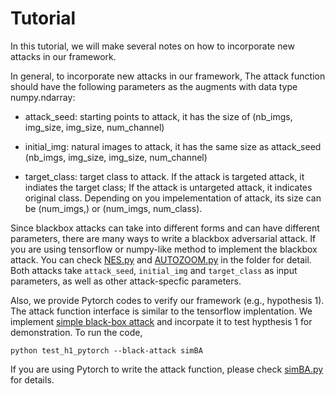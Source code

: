 # Tutorial

In this tutorial, we will make several notes on how to incorporate new attacks in our framework.

In general, to incorporate new attacks in our framework, The attack function should have the following parameters as the augments with data type numpy.ndarray:

* attack_seed: starting points to attack, it has the size of (nb_imgs, img_size, img_size, num_channel)

* initial_img: natural images to attack, it has the same size as attack_seed (nb_imgs, img_size, img_size, num_channel)

* target_class: target class to attack. If the attack is targeted attack, it indiates the target class; If the attack is untargeted attack, it indicates original class. Depending on you impelementation of attack, its size can be (num_imgs,) or (num_imgs, num_class).

Since blackbox attacks can take into different forms and can have different parameters, there are many ways to write a blackbox adversarial attack. If you are using tensorflow or numpy-like method to implement the blackbox attack. You can check [NES.py](https://github.com/suyeecav/Hybrid-Attack/blob/master/tutorial/NES.py) and [AUTOZOOM.py](https://github.com/suyeecav/Hybrid-Attack/blob/master/tutorial/AUTOZOOM.py) in the folder for detail. Both attacks take ```attack_seed```, ```initial_img``` and ```target_class``` as input parameters, as well as other attack-specfic parameters.

Also, we provide Pytorch codes to verify our framework (e.g., hypothesis 1). The attack function interface is similar to the tensorflow implentation. We implement [simple black-box attack](https://github.com/cg563/simple-blackbox-attack/blob/master/simba_single.py) and incorpate it to test hypthesis 1 for demonstration. To run the code, 

```
python test_h1_pytorch --black-attack simBA
```

If you are using Pytorch to write the attack function, please check [simBA.py](https://github.com/suyeecav/Hybrid-Attack/blob/master/tutorial/simBA.py) for details.
